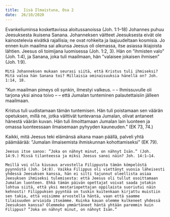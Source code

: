 ```yaml
---
title:  Iisä Ilmaistuna, Osa 2
date:  26/10/2020
---
```


Evankeliuminsa koskettavissa aloitussanoissa (Joh. 1:1–18) Johannes puhuu Jeesuksesta ikuisena Sanana. Johanneksen väitteet Jeesuksesta eivät ole kainostelevia eivätkä rajallisia; ne ovat rohkeita ja laajuudeltaan kosmisia. Jo ennen kuin maailma sai alkunsa Jeesus oli olemassa, itse asiassa ikiajoista lähtien. Jeesus oli toimijana luomisessa (Joh. 1:2, 3). Hän on ”ihmisten valo” (Joh. 1:4), ja Sanana, joka tuli maailmaan, hän ”valaisee jokaisen ihmisen” (Joh. 1:9).

`Mitä Johanneksen mukaan seurasi siitä, että Kristus tuli ihmiseksi? Mitä valoa hän Sanana toi? Millaisia ominaisuuksia hänellä on? Joh. 1:14, 18.`

”Kun maailman pimeys oli synkin, ilmestyi valkeus. – – Ihmissuvulle oli tarjona yksi ainoa toivo – – että Jumalan tunteminen palautettaisiin jälleen maailmaan.

Kristus tuli uudistamaan tämän tuntemisen. Hän tuli poistamaan sen väärän opetuksen, millä ne, jotka väittivät tuntevansa Jumalan, olivat antaneet hänestä väärän kuvan. Hän tuli ilmoittamaan Jumalan lain luonteen ja omassa luonteessaan ilmaisemaan pyhyyden kauneuden.” (EK 73, 74.)

Kaikki, mitä Jeesus teki elämänsä aikana maan päällä, palveli yhtä päämäärää: ”Jumalan ilmaisemista ihmiskunnan kohottamiseksi” (EK 79).

`Jeesus itse sanoo: ”Joka on nähnyt minut, on nähnyt Isän.” (Joh. 14:9.) Missä tilanteessa ja miksi Jeesus sanoi näin? Joh. 14:1–14.`

`Meillä voi olla kiusaus arvostella Filippusta tämän kömpelöstä pyynnöstä (Joh. 14:8). Vaikka Filippus oli viettänyt vuosia läheisesti yhdessä Jeesuksen kanssa, hän ei silti tajunnut oleellista asiaa Jeesuksen ihmiseksi tulemisesta: että Jeesus oli tullut osoittamaan Jumalan luonteen. Ehkä tämän päivän opettajat voivat saada jotakin lohtua siitä, että yksi mestariopettajan oppilaista suoriutui näin kehnosti! Filippuksen pyyntöä on tuskin kuitenkaan kirjattu muistiin sen takia, että voisimme arvostella häntä, vaan että saamme tilaisuuden arvioida itseämme. Kuinka kauan olemme kulkeneet yhdessä Jeesuksen kanssa? Olemmeko ymmärtäneet häntä yhtään paremmin kuin Filippus? ”Joka on nähnyt minut, on nähnyt Isän.”`